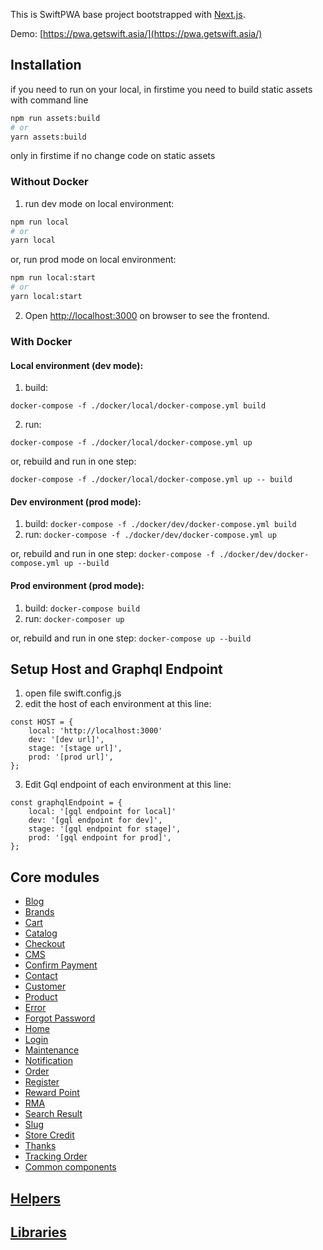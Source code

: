 This is SwiftPWA base project bootstrapped with [Next.js](https://nextjs.org/).

Demo: [https://pwa.getswift.asia/](https://pwa.getswift.asia/)

## Installation

if you need to run on your local, in firstime you need to build static assets with command line

```bash
npm run assets:build
# or
yarn assets:build

```

only in firstime if no change code on static assets

### Without Docker
1. run dev mode on local environment:
```bash
npm run local
# or
yarn local
```
or, run prod mode on local environment:
```bash
npm run local:start
# or
yarn local:start
```
2. Open [http://localhost:3000](http://localhost:3000) on browser to see the frontend.

### With Docker
#### Local environment (dev mode): 
1. build:
```
docker-compose -f ./docker/local/docker-compose.yml build
```
2. run: 
```
docker-compose -f ./docker/local/docker-compose.yml up
```

or, rebuild and run in one step:
```
docker-compose -f ./docker/local/docker-compose.yml up -- build
```


#### Dev environment (prod mode): 
1. build: `docker-compose -f ./docker/dev/docker-compose.yml build`
2. run: `docker-compose -f ./docker/dev/docker-compose.yml up`

or, rebuild and run in one step: `docker-compose -f ./docker/dev/docker-compose.yml up --build`

#### Prod environment (prod mode):
1. build: `docker-compose build`
2. run: `docker-composer up`

or, rebuild and run in one step: `docker-compose up --build`

## Setup Host and Graphql Endpoint
1. open file swift.config.js
2. edit the host of each environment at this line:
```
const HOST = {
    local: 'http://localhost:3000'
    dev: '[dev url]',
    stage: '[stage url]',
    prod: '[prod url]',
};
```
3. Edit Gql endpoint of each environment at this line:
```
const graphqlEndpoint = {
    local: '[gql endpoint for local]'
    dev: '[gql endpoint for dev]',
    stage: '[gql endpoint for stage]',
    prod: '[gql endpoint for prod]',
};
```

## Core modules
- [Blog](core/modules/blog/readme.md) 
- [Brands](core/modules/brands/readme.md) 
- [Cart](core/modules/cart/readme.md) 
- [Catalog](core/modules/catalog/readme.md) 
- [Checkout](core/modules/checkout/readme.md) 
- [CMS](core/modules/cms/readme.md) 
- [Confirm Payment](core/modules/confirmpayment/readme.md) 
- [Contact](core/modules/contact/readme.md) 
- [Customer](core/modules/customer/readme.md) 
- [Product](core/modules/product/readme.md) 
- [Error](core/modules/error/readme.md) 
- [Forgot Password](core/modules/forgotpassword/readme.md) 
- [Home](core/modules/home/readme.md) 
- [Login](core/modules/login/readme.md) 
- [Maintenance](core/modules/maintenance/readme.md) 
- [Notification](core/modules/notification/readme.md) 
- [Order](core/modules/order/readme.md) 
- [Register](core/modules/register/readme.md) 
- [Reward Point](core/modules/rewardpoint/readme.md) 
- [RMA](core/modules/rma/readme.md) 
- [Search Result](core/modules/searchresult/readme.md) 
- [Slug](core/modules/slug/readme.md) 
- [Store Credit](core/modules/storecredit/readme.md) 
- [Thanks](core/modules/thanks/readme.md) 
- [Tracking Order](core/modules/trackingorder/readme.md) 
- [Common components](core/modules/commons/readme.md)

## [Helpers](core/helpers/readme.md) 
## [Libraries](core/lib/readme.md) 
